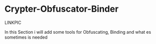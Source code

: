 # Crypter-Obfuscator-Binder

LINKPIC

 In this Section i will add some tools for Obfuscating, Binding and what es sometimes is needed
